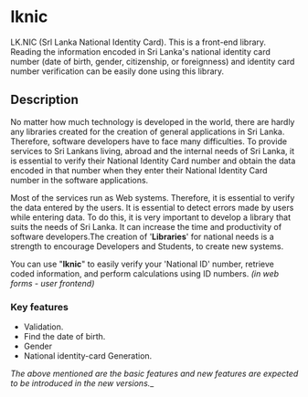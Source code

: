 # lknic

LK.NIC (Srl Lanka National Identity Card). This is a front-end library. Reading the information encoded in Sri Lanka's national identity card number (date of birth, gender, citizenship, or foreignness) and identity card number verification can be easily done using this library.

## Description

No matter how much technology is developed in the world, there are hardly any libraries created for the creation of general applications in Sri Lanka. Therefore, software developers have to face many difficulties. To provide services to Sri Lankans living,  abroad and the internal needs of Sri Lanka, it is essential to verify their National Identity Card number and obtain the data encoded in that number when they enter their National Identity Card number in the software applications.

Most of the services run as Web systems. Therefore, it is essential to verify the data entered by the users. It is essential to detect errors made by users while entering data. To do this, it is very important to develop a library that suits the needs of Sri Lanka. It can increase the time and productivity of software developers.The creation of '**Libraries**' for national needs is a strength to encourage Developers and Students, to create new systems.

You can use "**lknic**" to easily verify your 'National ID' number, retrieve coded information, and perform calculations using ID numbers.
_(in web forms - user frontend)_

### Key features

* Validation.
* Find the date of birth.
* Gender
* National identity-card Generation.


_The above mentioned are the basic features and new features are expected to be introduced in the new versions.__